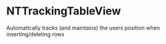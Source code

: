# NTTrackingTableView
Automatically tracks (and maintains) the users position when inserting/deleting rows
